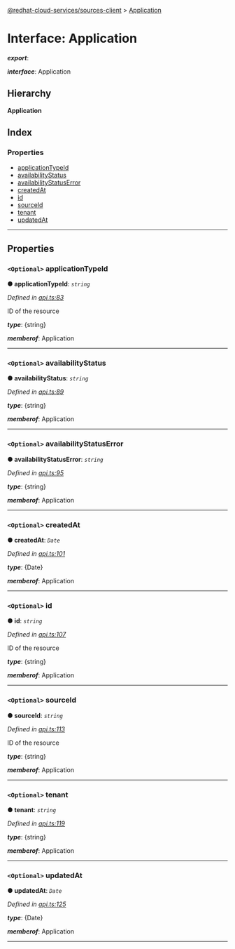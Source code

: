 [@redhat-cloud-services/sources-client](../README.md) > [Application](../interfaces/application.md)

# Interface: Application

*__export__*: 

*__interface__*: Application

## Hierarchy

**Application**

## Index

### Properties

* [applicationTypeId](application.md#applicationtypeid)
* [availabilityStatus](application.md#availabilitystatus)
* [availabilityStatusError](application.md#availabilitystatuserror)
* [createdAt](application.md#createdat)
* [id](application.md#id)
* [sourceId](application.md#sourceid)
* [tenant](application.md#tenant)
* [updatedAt](application.md#updatedat)

---

## Properties

<a id="applicationtypeid"></a>

### `<Optional>` applicationTypeId

**● applicationTypeId**: *`string`*

*Defined in [api.ts:83](https://github.com/karelhala/javascript-clients/blob/master/packages/sources/api.ts#L83)*

ID of the resource

*__type__*: {string}

*__memberof__*: Application

___
<a id="availabilitystatus"></a>

### `<Optional>` availabilityStatus

**● availabilityStatus**: *`string`*

*Defined in [api.ts:89](https://github.com/karelhala/javascript-clients/blob/master/packages/sources/api.ts#L89)*

*__type__*: {string}

*__memberof__*: Application

___
<a id="availabilitystatuserror"></a>

### `<Optional>` availabilityStatusError

**● availabilityStatusError**: *`string`*

*Defined in [api.ts:95](https://github.com/karelhala/javascript-clients/blob/master/packages/sources/api.ts#L95)*

*__type__*: {string}

*__memberof__*: Application

___
<a id="createdat"></a>

### `<Optional>` createdAt

**● createdAt**: *`Date`*

*Defined in [api.ts:101](https://github.com/karelhala/javascript-clients/blob/master/packages/sources/api.ts#L101)*

*__type__*: {Date}

*__memberof__*: Application

___
<a id="id"></a>

### `<Optional>` id

**● id**: *`string`*

*Defined in [api.ts:107](https://github.com/karelhala/javascript-clients/blob/master/packages/sources/api.ts#L107)*

ID of the resource

*__type__*: {string}

*__memberof__*: Application

___
<a id="sourceid"></a>

### `<Optional>` sourceId

**● sourceId**: *`string`*

*Defined in [api.ts:113](https://github.com/karelhala/javascript-clients/blob/master/packages/sources/api.ts#L113)*

ID of the resource

*__type__*: {string}

*__memberof__*: Application

___
<a id="tenant"></a>

### `<Optional>` tenant

**● tenant**: *`string`*

*Defined in [api.ts:119](https://github.com/karelhala/javascript-clients/blob/master/packages/sources/api.ts#L119)*

*__type__*: {string}

*__memberof__*: Application

___
<a id="updatedat"></a>

### `<Optional>` updatedAt

**● updatedAt**: *`Date`*

*Defined in [api.ts:125](https://github.com/karelhala/javascript-clients/blob/master/packages/sources/api.ts#L125)*

*__type__*: {Date}

*__memberof__*: Application

___

